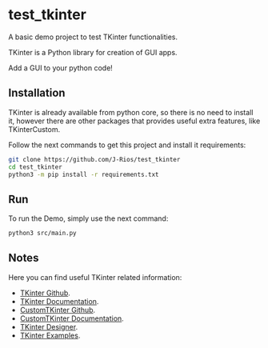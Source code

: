 # test_tkinter

A basic demo project to test TKinter functionalities.

TKinter is a Python library for creation of GUI apps.

Add a GUI to your python code!

## Installation

TKinter is already available from python core, so there is no need to install it, however there are other packages that provides useful extra features, like TKinterCustom.

Follow the next commands to get this project and install it requirements:

```bash
git clone https://github.com/J-Rios/test_tkinter
cd test_tkinter
python3 -m pip install -r requirements.txt
```

## Run

To run the Demo, simply use the next command:

```bash
python3 src/main.py
```

## Notes

Here you can find useful TKinter related information:

- [TKinter Github](https://github.com/python/cpython/tree/main/Lib/tkinter).
- [TKinter Documentation](https://docs.python.org/3/library/tkinter.html).
- [CustomTKinter Github](https://github.com/TomSchimansky/CustomTkinter).
- [CustomTKinter Documentation](https://customtkinter.tomschimansky.com/documentation/).
- [TKinter Designer](https://github.com/ParthJadhav/Tkinter-Designer).
- [TKinter Examples](https://github.com/Dvlv/Tkinter-By-Example).
